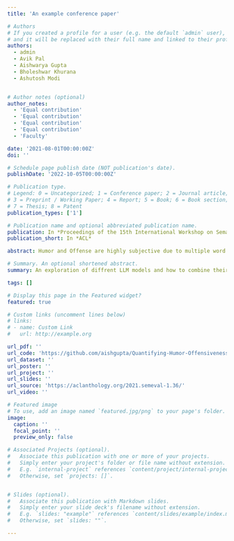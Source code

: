 ```yaml
---
title: 'An example conference paper'

# Authors
# If you created a profile for a user (e.g. the default `admin` user), write the username (folder name) here
# and it will be replaced with their full name and linked to their profile.
authors:
  - admin
  - Avik Pal
  - Aishwarya Gupta
  - Bholeshwar Khurana
  - Ashutosh Modi


# Author notes (optional)
author_notes:
  - 'Equal contribution'
  - 'Equal contribution'
  - 'Equal contribution'
  - 'Equal contribution'
  - 'Faculty'

date: '2021-08-01T00:00:00Z'
doi: ''

# Schedule page publish date (NOT publication's date).
publishDate: '2022-10-05T00:00:00Z'

# Publication type.
# Legend: 0 = Uncategorized; 1 = Conference paper; 2 = Journal article;
# 3 = Preprint / Working Paper; 4 = Report; 5 = Book; 6 = Book section;
# 7 = Thesis; 8 = Patent
publication_types: ['1']

# Publication name and optional abbreviated publication name.
publication: In *Proceedings of the 15th International Workshop on Semantic Evaluation (SemEval-2021)*
publication_short: In *ACL*

abstract: Humor and Offense are highly subjective due to multiple word senses, cultural knowledge, and pragmatic competence. Hence, accurately detecting humorous and offensive texts has several compelling use cases in Recommendation Systems and Personalized Content Moderation. However, due to the lack of an extensive labeled dataset, most prior works in this domain haven’t explored large neural models for subjective humor understanding. This paper explores whether large neural models and their ensembles can capture the intricacies associated with humor/offense detection and rating. Our experiments on the SemEval-2021 Task 7 HaHackathon show that we can develop reasonable humor and offense detection systems with such models. Our models are ranked 3rd in subtask 1b and consistently ranked around the top 33% of the leaderboard for the remaining subtasks.

# Summary. An optional shortened abstract.
summary: An exploration of diffrent LLM models and how to combine their preditions for sentiment classification

tags: []

# Display this page in the Featured widget?
featured: true

# Custom links (uncomment lines below)
# links:
# - name: Custom Link
#   url: http://example.org

url_pdf: ''
url_code: 'https://github.com/aishgupta/Quantifying-Humor-Offensiveness'
url_dataset: ''
url_poster: ''
url_project: ''
url_slides: ''
url_source: 'https://aclanthology.org/2021.semeval-1.36/'
url_video: ''

# Featured image
# To use, add an image named `featured.jpg/png` to your page's folder.
image:
  caption: ''
  focal_point: ''
  preview_only: false

# Associated Projects (optional).
#   Associate this publication with one or more of your projects.
#   Simply enter your project's folder or file name without extension.
#   E.g. `internal-project` references `content/project/internal-project/index.md`.
#   Otherwise, set `projects: []`.


# Slides (optional).
#   Associate this publication with Markdown slides.
#   Simply enter your slide deck's filename without extension.
#   E.g. `slides: "example"` references `content/slides/example/index.md`.
#   Otherwise, set `slides: ""`.

---
```


